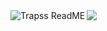 
<img align="left" alt="Trapss ReadME" src="https://github-readme-stats.codestackr.vercel.app/api?username=Trapss&count_private=true&show_icons=true&hide_border=true" />

<a href="https://github.com/Trapss">
  <img src="https://komarev.com/ghpvc/?username=Trapss&style=flat-square" />
</a>
